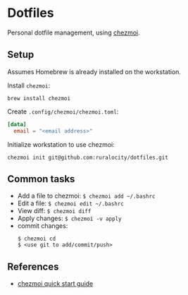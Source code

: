 # Dotfiles

Personal dotfile management, using [chezmoi].

[chezmoi]:https://github.com/twpayne/chezmoi


## Setup

Assumes Homebrew is already installed on the workstation.

Install `chezmoi`:

```
brew install chezmoi
```

Create `.config/chezmoi/chezmoi.toml`:

```toml
[data]
  email = "<email address>"
```

Initialize workstation to use chezmoi:

```
chezmoi init git@github.com:ruralocity/dotfiles.git
```


## Common tasks

- Add a file to chezmoi: `$ chezmoi add ~/.bashrc`
- Edit a file: `$ chezmoi edit ~/.bashrc`
- View diff: `$ chezmoi diff`
- Apply changes: `$ chezmoi -v apply`
- commit changes:
  ```
  $ chezmoi cd
  $ <use git to add/commit/push>
  ```


## References

- [chezmoi quick start guide](https://github.com/twpayne/chezmoi/blob/master/docs/QUICKSTART.md)
